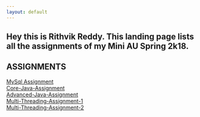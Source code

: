 ```yaml
---
layout: default
---
```




## Hey this is Rithvik Reddy. This landing page lists all the assignments of my Mini AU Spring 2k18.


## ASSIGNMENTS

<a href="https://github.com/rithvik-reddy-koripelli/MySql-Assignment">MySql Assignment</a><br/>
<a href="https://github.com/rithvik-reddy-koripelli/Core-Java-Assignment">Core-Java-Assignment</a><br/>
<a href="https://github.com/rithvik-reddy-koripelli/Advanced-Java-Assignment">Advanced-Java-Assignment</a><br/>
<a href="https://github.com/rithvik-reddy-koripelli/Multithreading-Assignment-1">Multi-Threading-Assignment-1</a><br/>
<a href="https://github.com/rithvik-reddy-koripelli/Multithreading-Assignment-2">Multi-Threading-Assignment-2</a><br/>


